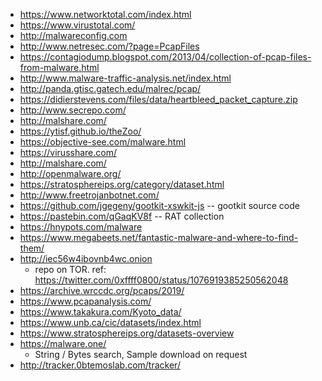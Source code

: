* https://www.networktotal.com/index.html
* https://www.virustotal.com/
* http://malwareconfig.com
* http://www.netresec.com/?page=PcapFiles
* https://contagiodump.blogspot.com/2013/04/collection-of-pcap-files-from-malware.html
* http://www.malware-traffic-analysis.net/index.html
* http://panda.gtisc.gatech.edu/malrec/pcap/
* https://didierstevens.com/files/data/heartbleed_packet_capture.zip
* http://www.secrepo.com/
* http://malshare.com/
* https://ytisf.github.io/theZoo/
* https://objective-see.com/malware.html
* https://virusshare.com/
* http://malshare.com/
* http://openmalware.org/
* https://stratosphereips.org/category/dataset.html
* http://www.freetrojanbotnet.com/
* https://github.com/jgegeny/gootkit-xswkit-js -- gootkit source code
* https://pastebin.com/qGaqKV8f -- RAT collection
* https://hnypots.com/malware
* https://www.megabeets.net/fantastic-malware-and-where-to-find-them/
* http://iec56w4ibovnb4wc.onion
  - repo on TOR. ref: https://twitter.com/0xffff0800/status/1076919385250562048
* https://archive.wrccdc.org/pcaps/2019/
* https://www.pcapanalysis.com/
* https://www.takakura.com/Kyoto_data/
* https://www.unb.ca/cic/datasets/index.html
* https://www.stratosphereips.org/datasets-overview
* https://malware.one/
    - String / Bytes search, Sample download on request
* http://tracker.0btemoslab.com/tracker/